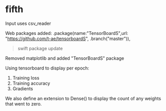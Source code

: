 # fifth

Input uses csv_reader

Web packages added:
.package(name:"TensorBoardS",url: "https://github.com/t-ae/tensorboardS", .branch("master")),

>swift package update

Removed matplotlib and added "TensorBoardS" package

Using tensorboard to display per epoch:
1. Training loss
2. Training accuracy
3. Gradients 

We also define an extension to Dense() to display the count of any weights that went to zero.
